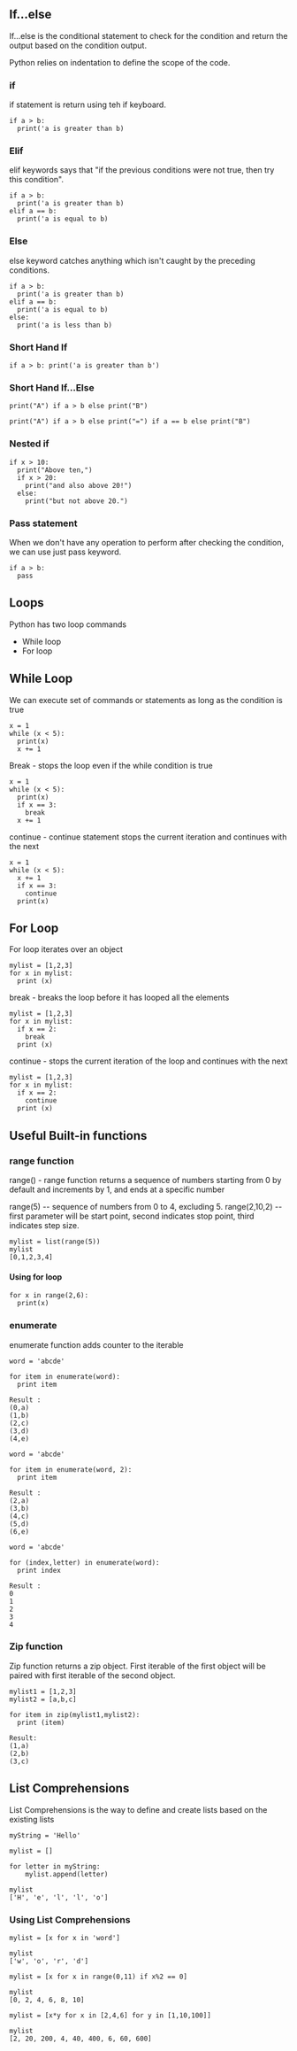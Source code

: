 ## If...else

If...else is the conditional statement to check for the condition and return the output based on the condition output.

Python relies on indentation to define the scope of the code.

### if

if statement is return using teh if keyboard.

```
if a > b:
  print('a is greater than b)
```

### Elif 

elif keywords says that "if the previous conditions were not true, then try this condition".

```
if a > b:
  print('a is greater than b)
elif a == b:
  print('a is equal to b)
```

### Else

else keyword catches anything which isn't caught by the preceding conditions.

```
if a > b:
  print('a is greater than b)
elif a == b:
  print('a is equal to b)
else:
  print('a is less than b)
```

### Short Hand If

```
if a > b: print('a is greater than b')
```

### Short Hand If...Else

```
print("A") if a > b else print("B")
```

```
print("A") if a > b else print("=") if a == b else print("B")
```

### Nested if

```
if x > 10:
  print("Above ten,")
  if x > 20:
    print("and also above 20!")
  else:
    print("but not above 20.")
```

### Pass statement

When we don't have any operation to perform after checking the condition, we can use just pass keyword.

```
if a > b:
  pass
```

## Loops

Python has two loop commands
* While loop
* For loop

## While Loop

We can execute set of commands or statements as long as the condition is true

```
x = 1
while (x < 5):
  print(x)
  x += 1
```

Break - stops the loop even if the while condition is true

```
x = 1
while (x < 5):
  print(x)
  if x == 3:
    break
  x += 1
```

continue - continue statement stops the current iteration and continues with the next

```
x = 1
while (x < 5):
  x += 1
  if x == 3:
    continue
  print(x)
```
## For Loop

For loop iterates over an object

```
mylist = [1,2,3]
for x in mylist:
  print (x)
```

break - breaks the loop before it has looped all the elements

```
mylist = [1,2,3]
for x in mylist:
  if x == 2:
    break
  print (x)
```

continue - stops the current iteration of the loop and continues with the next 

```
mylist = [1,2,3]
for x in mylist:
  if x == 2:
    continue
  print (x)
```

## Useful Built-in functions

### range function
range() - range function returns a sequence of numbers starting from 0 by default and increments by 1, and ends at a specific number

range(5) -- sequence of numbers from 0 to 4, excluding 5.
range(2,10,2)  -- first parameter will be start point, second indicates stop point, third indicates step size.

```
mylist = list(range(5))
mylist
[0,1,2,3,4] 
```

#### Using for loop
```
for x in range(2,6):
  print(x)
```

### enumerate

enumerate function adds counter to the iterable

```
word = 'abcde'

for item in enumerate(word):
  print item

Result :
(0,a)
(1,b)
(2,c)
(3,d)
(4,e)

```

```
word = 'abcde'

for item in enumerate(word, 2):
  print item

Result :
(2,a)
(3,b)
(4,c)
(5,d)
(6,e)
```

```
word = 'abcde'

for (index,letter) in enumerate(word):
  print index

Result :
0
1
2
3
4

```

### Zip function

Zip function returns a zip object. First iterable of the first object will be paired with first iterable of the second object.

```
mylist1 = [1,2,3]
mylist2 = [a,b,c]

for item in zip(mylist1,mylist2):
  print (item)

Result:
(1,a)
(2,b)
(3,c)
```
## List Comprehensions

List Comprehensions is the way to define and create lists based on the existing lists

```
myString = 'Hello'

mylist = []

for letter in myString:
    mylist.append(letter)

mylist
['H', 'e', 'l', 'l', 'o']
```

### Using List Comprehensions

```
mylist = [x for x in 'word']

mylist
['w', 'o', 'r', 'd']
```

```
mylist = [x for x in range(0,11) if x%2 == 0]

mylist
[0, 2, 4, 6, 8, 10]
```

```
mylist = [x*y for x in [2,4,6] for y in [1,10,100]]

mylist
[2, 20, 200, 4, 40, 400, 6, 60, 600]
```